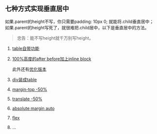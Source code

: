 ## 七种方式实现垂直居中
如果.parent的height不写，你只需要padding: 10px 0; 就能将.child垂直居中；
如果.parent的height写死了，就很难把.child居中，以下是垂直居中的方法。
> 忠告：能不写height就千万别写height。

1. [table自带功能](https://codepen.io/stevenguo99/pen/MWOrmVo)
2. [100%高度的after before加上inline block](https://codepen.io/stevenguo99/pen/YzEYZYY) 
  
    此外还有[优化版本](https://codepen.io/stevenguo99/pen/ExbompL)
3. [div装成table](https://codepen.io/stevenguo99/pen/mdqpwPV)
4. [margin-top -50%](https://codepen.io/stevenguo99/pen/zYPpzNy)
5. [translate -50%](https://codepen.io/stevenguo99/pen/OJOzgzm)
6. [absolute margin auto](https://codepen.io/stevenguo99/pen/yLPpXvx)
7. [flex](https://codepen.io/stevenguo99/pen/KKyZqoe)
8. ...
